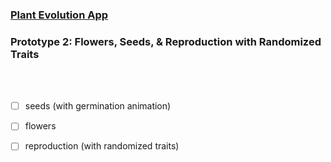 ### [Plant Evolution App](https://github.com/matthewmain/plant_evolution_app) 
### Prototype 2: Flowers, Seeds, & Reproduction with Randomized Traits

<br>
<br>

- [ ] seeds (with germination animation)

- [ ] flowers

- [ ] reproduction (with randomized traits)

